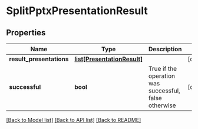 # SplitPptxPresentationResult

## Properties
Name | Type | Description | Notes
------------ | ------------- | ------------- | -------------
**result_presentations** | [**list[PresentationResult]**](PresentationResult.md) |  | [optional] 
**successful** | **bool** | True if the operation was successful, false otherwise | [optional] 

[[Back to Model list]](../README.md#documentation-for-models) [[Back to API list]](../README.md#documentation-for-api-endpoints) [[Back to README]](../README.md)


